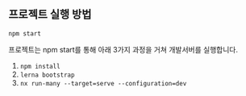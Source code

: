 ## 프로젝트 실행 방법
```shell
npm start
```

프로젝트는 npm start를 통해 아래 3가지 과정을 거쳐 개발서버를 실행합니다.

1. `npm install`
2. `lerna bootstrap`
3. `nx run-many --target=serve --configuration=dev`
